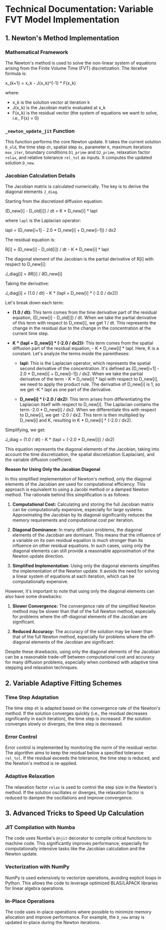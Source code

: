 # Technical Documentation: Variable FVT Model Implementation

## 1. Newton's Method Implementation

### Mathematical Framework

The Newton's method is used to solve the non-linear system of equations arising from the Finite Volume Time (FVT) discretization. The iterative formula is:

x_{k+1} = x_k - J(x_k)^{-1} * F(x_k)

where:
- x_k is the solution vector at iteration k
- J(x_k) is the Jacobian matrix evaluated at x_k
- F(x_k) is the residual vector (the system of equations we want to solve, i.e., F(x) = 0)

### `_newton_update_jit` Function

This function performs the core Newton update. It takes the current solution `D_old`, the time step `dt`, spatial step `dx`, parameter `K`, maximum iterations `max_iter`, boundary conditions `D1_prime` and `D2_prime`, relaxation factor `relax`, and relative tolerance `rel_tol` as inputs. It computes the updated solution `D_new`.

### Jacobian Calculation Details

The Jacobian matrix is calculated numerically. The key is to derive the diagonal elements `J_diag`.

Starting from the discretized diffusion equation:

(D_new[i] - D_old[i]) / dt = K * D_new[i] * lapl

where `lapl` is the Laplacian operator:

lapl = (D_new[i+1] - 2.0 * D_new[i] + D_new[i-1]) / dx2

The residual equation is:

R[i] = (D_new[i] - D_old[i]) / dt - K * D_new[i] * lapl

The diagonal element of the Jacobian is the partial derivative of R[i] with respect to D_new[i]:

J_diag[i] = ∂R[i] / ∂D_new[i]

Taking the derivative:

J_diag[i] = (1.0 / dt) - K * (lapl + D_new[i] * (-2.0 / dx2))

Let's break down each term:

*   **(1.0 / dt):** This term comes from the time derivative part of the residual equation, (D_new[i] - D_old[i]) / dt. When we take the partial derivative of this term with respect to D_new[i], we get 1 / dt. This represents the change in the residual due to the change in the concentration at the current time step.

*   **K * (lapl + D_new[i] * (-2.0 / dx2)):** This term comes from the spatial diffusion part of the residual equation, - K * D_new[i] * lapl. Here, K is a constant. Let's analyze the terms inside the parentheses:

    *   **lapl:** This is the Laplacian operator, which represents the spatial second derivative of the concentration. It's defined as (D_new[i+1] - 2.0 * D_new[i] + D_new[i-1]) / dx2. When we take the partial derivative of the term - K * D_new[i] * lapl with respect to D_new[i], we need to apply the product rule. The derivative of D_new[i] is 1, so we get -K * lapl as one part of the derivative.

    *   **D_new[i] \* (-2.0 / dx2):** This term arises from differentiating the Laplacian itself with respect to D_new[i]. The Laplacian contains the term -2.0 \* D_new[i] / dx2. When we differentiate this with respect to D_new[i], we get -2.0 / dx2. This term is then multiplied by D_new[i] and K, resulting in K \* D_new[i] \* (-2.0 / dx2).

Simplifying, we get:

J_diag = (1.0 / dt) - K * (lapl + (-2.0 * D_new[i]) / dx2)

This equation represents the diagonal elements of the Jacobian, taking into account the time discretization, the spatial discretization (Laplacian), and the variable diffusion coefficient.

**Reason for Using Only the Jacobian Diagonal**

In this simplified implementation of Newton's method, only the diagonal elements of the Jacobian are used for computational efficiency. This approach is equivalent to using a Jacobi method or a damped Newton method. The rationale behind this simplification is as follows:

1.  **Computational Cost:** Calculating and storing the full Jacobian matrix can be computationally expensive, especially for large systems. Approximating the Jacobian by its diagonal significantly reduces the memory requirements and computational cost per iteration.

2.  **Diagonal Dominance:** In many diffusion problems, the diagonal elements of the Jacobian are dominant. This means that the influence of a variable on its own residual equation is much stronger than its influence on other residual equations. In such cases, using only the diagonal elements can still provide a reasonable approximation of the Newton update direction.

3.  **Simplified Implementation:** Using only the diagonal elements simplifies the implementation of the Newton update. It avoids the need for solving a linear system of equations at each iteration, which can be computationally expensive.

However, it's important to note that using only the diagonal elements can also have some drawbacks:

1.  **Slower Convergence:** The convergence rate of the simplified Newton method may be slower than that of the full Newton method, especially for problems where the off-diagonal elements of the Jacobian are significant.

2.  **Reduced Accuracy:** The accuracy of the solution may be lower than that of the full Newton method, especially for problems where the off-diagonal elements of the Jacobian are significant.

Despite these drawbacks, using only the diagonal elements of the Jacobian can be a reasonable trade-off between computational cost and accuracy for many diffusion problems, especially when combined with adaptive time stepping and relaxation techniques.

## 2. Variable Adaptive Fitting Schemes

### Time Step Adaptation

The time step `dt` is adapted based on the convergence rate of the Newton's method. If the solution converges quickly (i.e., the residual decreases significantly in each iteration), the time step is increased. If the solution converges slowly or diverges, the time step is decreased.

### Error Control

Error control is implemented by monitoring the norm of the residual vector. The algorithm aims to keep the residual below a specified tolerance `rel_tol`. If the residual exceeds the tolerance, the time step is reduced, and the Newton's method is re-applied.

### Adaptive Relaxation

The relaxation factor `relax` is used to control the step size in the Newton's method. If the solution oscillates or diverges, the relaxation factor is reduced to dampen the oscillations and improve convergence.

## 3. Advanced Tricks to Speed Up Calculation

### JIT Compilation with Numba

The code uses Numba's `@njit` decorator to compile critical functions to machine code. This significantly improves performance, especially for computationally intensive tasks like the Jacobian calculation and the Newton update.

### Vectorization with NumPy

NumPy is used extensively to vectorize operations, avoiding explicit loops in Python. This allows the code to leverage optimized BLAS/LAPACK libraries for linear algebra operations.

### In-Place Operations

The code uses in-place operations where possible to minimize memory allocation and improve performance. For example, the `D_new` array is updated in-place during the Newton iterations.
